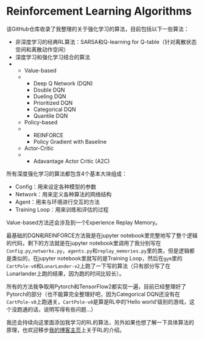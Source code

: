 # Reinforcement Learning Algorithms

该GitHub仓库收录了我整理的关于强化学习的算法，目前包括以下一些算法：

- 非深度学习的经典RL算法：SARSA和Q-learning for Q-table（针对离散状态空间和离散动作空间）
- 深度学习和强化学习结合的算法
- - Value-based
  - - Deep Q Network (DQN)
    - Double DQN
    - Dueling DQN
    - Prioritized DQN
    - Categorical DQN
    - Quantile DQN
  - Policy-based
  - - REINFORCE
    - Policy Gradient with Baseline
  - Actor-Critic
  - - Adavantage Actor Critic (A2C)

所有深度强化学习的算法都包含4个基本大块组成：

- Config：用来设定各种模型的参数
- Network：用来定义各种算法的网络结构
- Agent：用来与环境进行交互的方法
- Training Loop：用来训练和评估的过程

Value-based方法还会涉及到一个Experience Replay Memory。

最基础的DQN和REINFORCE方法我是在jupyter notebook里完整地写了整个逻辑的代码，剩下的方法就是在jupyter notebook里调用了我分别写在`Config.py`,`networks.py`，`agents.py`和`replay_memories.py`里的类，但是逻辑都是类似的，在jupyter notebook里就写的是Training Loop，然后在`gym`里的`CartPole-v0`和`LunarLander-v2`上跑了一下写的算法（只有部分写了在Lunarlander上跑的结果，因为跑的时间比较长）。

所有的方法我争取用Pytorch和TensorFlow2都实现一遍，目前已经整理好了Pytorch的部分（也不能算完全整理好吧，因为Categorical DQN还没有在`CartPole-v0`上跑通关，`CartPole-v0`是算是RL中的‘Hello world’级别的游戏，这个没跑通的话，说明写得有些问题...）

我还会持续向这里面添加我学习的RL的算法，另外如果也想了解一下具体算法的原理，也欢迎移步[我的博客主页](leyuanheart.github.io)上关于RL的介绍。